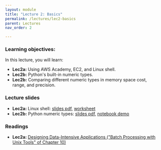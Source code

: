 ```yaml
---
layout: module
title: "Lecture 2: Basics"
permalink: /lectures/lec2-basics
parent: Lectures
nav_order: 2

---
```


### Learning objectives:

In this lecture, you will learn:

* **Lec2a:** Using AWS Academy, EC2, and Linux shell.
* **Lec2b:** Python's built-in numeric types.
* **Lec2b:** Comparing different numeric types in memory space cost, range, and precision.



### Lecture slides

* **Lec2a:** Linux shell: [slides pdf](/ds5110-cs5501-spring24/assets/docs/lec2a-shell.pdf), [worksheet](/ds5110-cs5501-spring24/assets/docs/worksheet_shell.pdf)
* **Lec2b:** Python numeric types: [slides pdf](/ds5110-cs5501-spring24/assets/docs/lec2b-python-types.pdf), [notebook demo](https://github.com/tddg/ds5110-cs5501-spring24/blob/main/assets/datasets/python_int_float_demo.ipynb) 


### Readings

* **Lec2a:** [Designing Data-Intensive Applications ("Batch Processing with Unix Tools" of Chapter 10)](https://learning.oreilly.com/library/view/designing-data-intensive-applications/9781491903063/ch10.html#sec_batch_unix)




